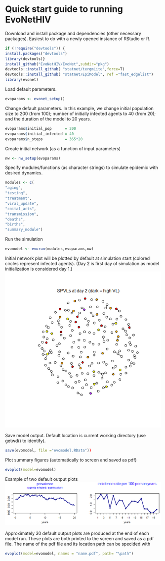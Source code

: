 # Quick start guide to running EvoNetHIV 

Download and install package and dependencies (other necessary packages). Easiest to do with a newly opened instance of RStudio or R.

``` r
if (!require("devtools")) {
install.packages("devtools")
library(devtools)}
install_github("EvoNetHIV/EvoNet",subdir="pkg")
devtools::install_github( "statnet/tergmLite",force=T)
devtools::install_github( "statnet/EpiModel", ref ="fast_edgelist")
library(evonet)
```

Load default parameters.

``` r
evoparams <- evonet_setup() 
```

Change default parameters. In this example, we change initial population size to 200 (from 100); number of initially infected agents to 40 (from 20); and the duration of the model to 20 years.

``` r
evoparams$initial_pop      = 200
evoparams$initial_infected = 40
evoparams$n_steps          = 365*20
```

Create initial network (as a function of input parameters)

``` r
nw <- nw_setup(evoparams)
```

Specify modules/functions (as character strings) to simulate epidemic with desired dynamics.

``` r
modules <- c(
"aging",
"testing",
"treatment",
"viral_update",
"coital_acts",
"transmission",
"deaths",
"births",
"summary_module") 
```

Run the simulation

``` r
evomodel <- evorun(modules,evoparams,nw)
```

Initial network plot will be plotted by default at simulation start (colored circles represent infected agents). (Day 2 is first day of simulation as model initialization is considered day 1.) ![](https://github.com/EvoNetHIV/EvoNetHIV-Overview/blob/master/img/example_initial_network.png)

Save model output. Default location is current working directory (use getwd() to identify).

``` r
save(evomodel, file ="evomodel.RData"))
```

Plot summary figures (automatically to screen and saved as pdf)

``` r
evoplot(model=evomodel)
```

Example of two default output plots ![](https://github.com/EvoNetHIV/EvoNetHIV-Overview/blob/master/img/example_output_plots1.png)

Approximately 30 default output plots are produced at the end of each model run. These plots are both printed to the screen and saved as a pdf file. The name of the pdf file and its location path can be specided with

``` r
evoplot(model=evomodel, names = "name.pdf", path= "\path")
```
